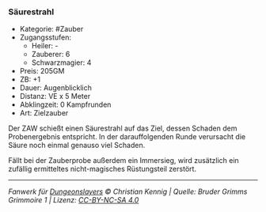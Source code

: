 ### Säurestrahl

- Kategorie: #Zauber
- Zugangsstufen:
  - Heiler: -
  - Zauberer: 6
  - Schwarzmagier: 4
- Preis: 205GM
- ZB: +1
- Dauer: Augenblicklich
- Distanz: VE x 5 Meter
- Abklingzeit: 0 Kampfrunden
- Art: Zielzauber



Der ZAW schießt einen Säurestrahl auf das Ziel, dessen Schaden dem Probenergebnis entspricht. In der darauffolgenden Runde verursacht die Säure noch einmal genauso viel Schaden.

Fällt bei der Zauberprobe außerdem ein Immersieg, wird zusätzlich ein zufällig ermitteltes nicht-magisches Rüstungsteil zerstört.

---

_Fanwerk für [Dungeonslayers](https://www.dungeonslayers.net/) © Christian Kennig | Quelle: Bruder Grimms Grimmoire 1 | Lizenz: [CC-BY-NC-SA 4.0](https://creativecommons.org/licenses/by-nc-sa/4.0/deed.de)_
